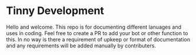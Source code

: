 # Tinny Development

Hello and welcome. This repo is for documenting different lanuages and uses in coding. Feel free to create a PR to add your bot or other function to this. In no way is there a requirement of upkeep or format of documentation and any requirements will be added manually by contributers.